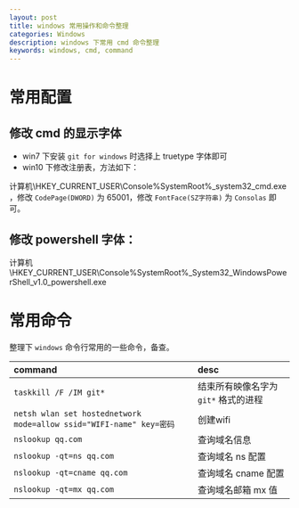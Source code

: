 ```yaml
---
layout: post
title: windows 常用操作和命令整理
categories: Windows
description: windows 下常用 cmd 命令整理
keywords: windows, cmd, command
---
```


# 常用配置

## 修改 cmd 的显示字体

- win7 下安装 `git for windows` 时选择上 truetype 字体即可
- win10 下修改注册表，方法如下：

计算机\HKEY_CURRENT_USER\Console\%SystemRoot%_system32_cmd.exe ，修改 `CodePage(DWORD)` 为 65001，修改 `FontFace(SZ字符串)` 为 `Consolas` 即可。

## 修改 powershell 字体： 

计算机\HKEY_CURRENT_USER\Console\%SystemRoot%_System32_WindowsPowerShell_v1.0_powershell.exe

# 常用命令

整理下 `windows` 命令行常用的一些命令，备查。

|command|desc|
|:---------------|:-----------|
| `taskkill /F /IM git*` |结束所有映像名字为 `git*` 格式的进程|
| `netsh wlan set hostednetwork mode=allow ssid="WIFI-name" key=密码` | 创建wifi |
| `nslookup qq.com` | 查询域名信息 |
| `nslookup -qt=ns qq.com`     | 查询域名 ns 配置 |
| `nslookup -qt=cname qq.com`  | 查询域名 cname 配置 |
| `nslookup -qt=mx qq.com`     | 查询域名邮箱 mx 值 |
